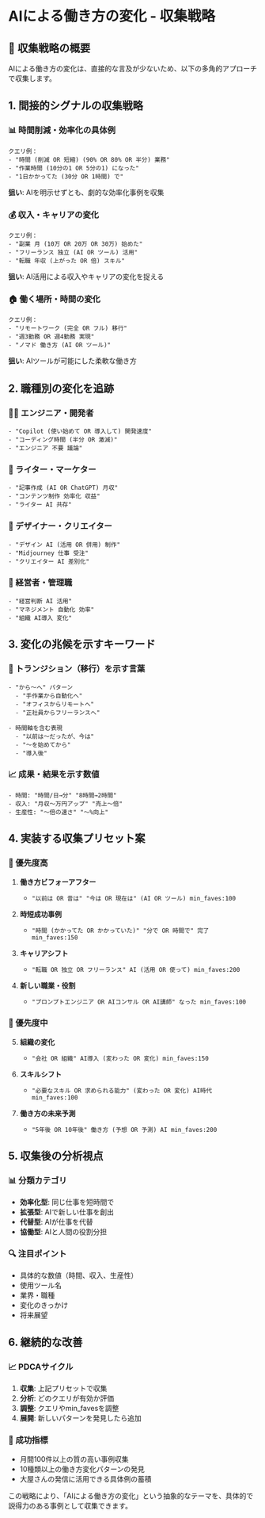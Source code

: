 # AIによる働き方の変化 - 収集戦略

## 🎯 収集戦略の概要

AIによる働き方の変化は、直接的な言及が少ないため、以下の多角的アプローチで収集します。

## 1. 間接的シグナルの収集戦略

### 📊 時間削減・効率化の具体例
```
クエリ例：
- "時間 (削減 OR 短縮) (90% OR 80% OR 半分) 業務"
- "作業時間 (10分の1 OR 5分の1) になった"
- "1日かかってた (30分 OR 1時間) で"
```
**狙い**: AIを明示せずとも、劇的な効率化事例を収集

### 💰 収入・キャリアの変化
```
クエリ例：
- "副業 月 (10万 OR 20万 OR 30万) 始めた"
- "フリーランス 独立 (AI OR ツール) 活用"
- "転職 年収 (上がった OR 倍) スキル"
```
**狙い**: AI活用による収入やキャリアの変化を捉える

### 🏠 働く場所・時間の変化
```
クエリ例：
- "リモートワーク (完全 OR フル) 移行"
- "週3勤務 OR 週4勤務 実現"
- "ノマド 働き方 (AI OR ツール)"
```
**狙い**: AIツールが可能にした柔軟な働き方

## 2. 職種別の変化を追跡

### 👨‍💻 エンジニア・開発者
```
- "Copilot (使い始めて OR 導入して) 開発速度"
- "コーディング時間 (半分 OR 激減)"
- "エンジニア 不要 議論"
```

### 📝 ライター・マーケター
```
- "記事作成 (AI OR ChatGPT) 月収"
- "コンテンツ制作 効率化 収益"
- "ライター AI 共存"
```

### 🎨 デザイナー・クリエイター
```
- "デザイン AI (活用 OR 併用) 制作"
- "Midjourney 仕事 受注"
- "クリエイター AI 差別化"
```

### 💼 経営者・管理職
```
- "経営判断 AI 活用"
- "マネジメント 自動化 効率"
- "組織 AI導入 変化"
```

## 3. 変化の兆候を示すキーワード

### 🔄 トランジション（移行）を示す言葉
```
- "から〜へ" パターン
  - "手作業から自動化へ"
  - "オフィスからリモートへ"
  - "正社員からフリーランスへ"

- 時間軸を含む表現
  - "以前は〜だったが、今は"
  - "〜を始めてから"
  - "導入後"
```

### 📈 成果・結果を示す数値
```
- 時間: "時間/日→分" "8時間→2時間"
- 収入: "月収〜万円アップ" "売上〜倍"
- 生産性: "〜倍の速さ" "〜%向上"
```

## 4. 実装する収集プリセット案

### 🎯 優先度高
1. **働き方ビフォーアフター**
   - `"以前は OR 昔は" "今は OR 現在は" (AI OR ツール) min_faves:100`

2. **時短成功事例**
   - `"時間 (かかってた OR かかっていた)" "分で OR 時間で" 完了 min_faves:150`

3. **キャリアシフト**
   - `"転職 OR 独立 OR フリーランス" AI (活用 OR 使って) min_faves:200`

4. **新しい職業・役割**
   - `"プロンプトエンジニア OR AIコンサル OR AI講師" なった min_faves:100`

### 🎯 優先度中
5. **組織の変化**
   - `"会社 OR 組織" AI導入 (変わった OR 変化) min_faves:150`

6. **スキルシフト**
   - `"必要なスキル OR 求められる能力" (変わった OR 変化) AI時代 min_faves:100`

7. **働き方の未来予測**
   - `"5年後 OR 10年後" 働き方 (予想 OR 予測) AI min_faves:200`

## 5. 収集後の分析視点

### 📊 分類カテゴリ
- **効率化型**: 同じ仕事を短時間で
- **拡張型**: AIで新しい仕事を創出
- **代替型**: AIが仕事を代替
- **協働型**: AIと人間の役割分担

### 🔍 注目ポイント
- 具体的な数値（時間、収入、生産性）
- 使用ツール名
- 業界・職種
- 変化のきっかけ
- 将来展望

## 6. 継続的な改善

### 📈 PDCAサイクル
1. **収集**: 上記プリセットで収集
2. **分析**: どのクエリが有効か評価
3. **調整**: クエリやmin_favesを調整
4. **展開**: 新しいパターンを発見したら追加

### 🎯 成功指標
- 月間100件以上の質の高い事例収集
- 10種類以上の働き方変化パターンの発見
- 大屋さんの発信に活用できる具体例の蓄積

この戦略により、「AIによる働き方の変化」という抽象的なテーマを、具体的で説得力のある事例として収集できます。